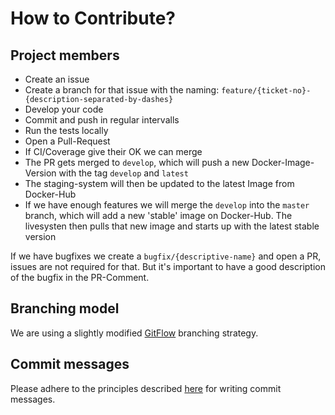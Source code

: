 # How to Contribute?

## Project members

- Create an issue
- Create a branch for that issue with the naming: 
  `feature/{ticket-no}-{description-separated-by-dashes}`
- Develop your code
- Commit and push in regular intervalls
- Run the tests locally
- Open a Pull-Request
- If CI/Coverage give their OK we can merge
- The PR gets merged to `develop`, which will push a new Docker-Image-Version with the tag `develop` and `latest`
- The staging-system will then be updated to the latest Image from Docker-Hub
- If we have enough features we will merge the `develop` into the `master` branch, which will add 
  a new 'stable' image on Docker-Hub. 
  The livesysten then pulls that new image and starts up with the latest stable version

If we have bugfixes we create a `bugfix/{descriptive-name}` and open a PR, issues are not required 
for that. But it's important to have a good description of the bugfix in the PR-Comment.


## Branching model

We are using a slightly modified [GitFlow](https://datasift.github.io/gitflow/IntroducingGitFlow.html) branching strategy.


## Commit messages

Please adhere to the principles described [here](https://chris.beams.io/posts/git-commit/) for 
writing commit messages.
